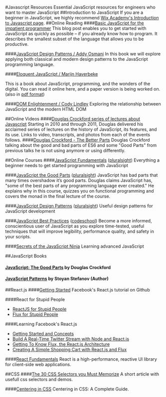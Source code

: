 #Javascript Resources 
Essential JavaScript resources for engineers who want to master JavaScript
##Introduction to JavaScript
If you are a beginner in JavaScript, we highly recommend [Wix Academy's Introduction to Javascript page](https://github.com/wix/academy/wiki/Introduction-to-Javascript).
##Online Reading
####[Basic JavaScript for the impatient programmer](http://www.2ality.com/2013/06/basic-javascript.html)
This blog post enables you to get started with JavaScript as quickly as possible – if you already know how to program. It describes the smallest subset of the language that allows you to be productive.

####[JavaScript Design Patterns / Addy Osmani](http://addyosmani.com/resources/essentialjsdesignpatterns/book/)
In this book we will explore applying both classical and modern design patterns to the JavaScript programming language.

####[Eloquent JavaScript / Marijn Haverbeke](http://eloquentjavascript.net/)

This is a book about JavaScript, programming, and the wonders of the digital. You can read it online here, and a paper version is being worked on. (also in [pdf format](http://eloquentjavascript.net/Eloquent_JavaScript.pdf))

####[DOM Enlightenment / Cody Lindley](http://www.domenlightenment.com/)
Exploring the relationship between JavaScript and the modern HTML DOM

##Online Videos
####[Douglas Crockford series of lectures about Javascript](https://www.youtube.com/playlist?list=PL7664379246A246CB)
Starting in 2010 and through 2011, Douglas delivered his acclaimed series of lectures on the history of JavaScript, its features, and its use. Links to video, transcripts, and photos from each of the events follows.
####[Douglas Crockford - The Better Parts](https://www.youtube.com/watch?v=PSGEjv3Tqo0)
Douglas Crockford talking about the good and bad parts of ES6 and some "Good Parts" from previous talks he is not using anymore or using differently.

##Online Courses
####[JavaScript Fundamentals](http://www.pluralsight.com/courses/jscript-fundamentals) ([pluralsight](http://www.pluralsight.com/))
Everything a beginner needs to get started programming with JavaScript

####[JavaScript the Good Parts](http://www.pluralsight.com/courses/javascript-good-parts) ([pluralsight](http://www.pluralsight.com/))
JavaScript has bad parts that many times overshadow it’s good parts. Douglas claims JavaScript has, "some of the best parts of any programming language ever created." He explains why in this course, quizzes you on functional programming and covers the monad in the final lecture of the course.

####[JavaScript Design Patterns](http://www.pluralsight.com/courses/javascript-design-patterns) ([pluralsight](http://www.pluralsight.com/))
Useful design patterns for JavaScript development

####[JavaScript Best Practices](https://www.codeschool.com/courses/javascript-best-practices) ([codeschool](https://www.codeschool.com/))
Become a more informed, conscientious user of JavaScript as you explore time-tested, useful techniques that will improve legibility, performance quality, and safety in your scripts.

####[Secrets of the JavaScript Ninja](http://ejohn.org/apps/learn/)
Learning advanced JavaScript

##JavaScript Books
#### [JavaScript: The Good Parts](http://www.amazon.co.uk/JavaScript-Good-Parts-Douglas-Crockford/dp/0596517742) by Douglas Crockford
#### [JavaScript Patterns](http://www.amazon.co.uk/JavaScript-Patterns-Stoyan-Stefanov/dp/0596806752) by Stoyan Stefanov  (Author)

##React.js
####[Getting Started](http://facebook.github.io/react/docs/getting-started.html)
Facebook's React.js tutorial on Github

####React for Stupid People
- [ReactJS for Stupid People](http://blog.andrewray.me/reactjs-for-stupid-people/)
- [Flux for Stupid People](http://blog.andrewray.me/flux-for-stupid-people/)

####Learning Facebook's React.js
- [Getting Started and Concepts](http://scotch.io/tutorials/javascript/learning-react-getting-started-and-concepts)
- [Build A Real-Time Twitter Stream with Node and React.js](http://scotch.io/tutorials/javascript/build-a-real-time-twitter-stream-with-node-and-react-js)
- [Getting To Know Flux, the React.js Architecture](http://scotch.io/tutorials/javascript/getting-to-know-flux-the-react-js-architecture)
- [Creating A Simple Shopping Cart with React.js and Flux](http://scotch.io/tutorials/javascript/creating-a-simple-shopping-cart-with-react-js-and-flux)

####[React Fundamentals](http://www.pluralsight.com/courses/react-fundamentals)
React is a high-performance, reactive UI library for client-side web applications.


##CSS
####[The 30 CSS Selectors you Must Memorize](http://code.tutsplus.com/tutorials/the-30-css-selectors-you-must-memorize--net-16048)
A short article with usefull css selectors and demos.

####[Centering in CSS](http://css-tricks.com/centering-css-complete-guide/)
Centering in CSS: A Complete Guide.

